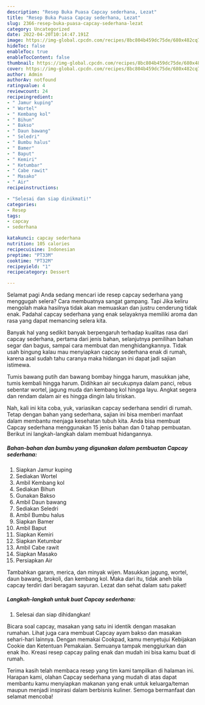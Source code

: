 ```yaml
---
description: "Resep Buka Puasa Capcay sederhana, Lezat"
title: "Resep Buka Puasa Capcay sederhana, Lezat"
slug: 2366-resep-buka-puasa-capcay-sederhana-lezat
category: Uncategorized
date: 2022-04-20T10:14:47.191Z
image: https://img-global.cpcdn.com/recipes/8bc804b459dc75de/680x482cq70/capcay-sederhana-foto-resep-utama.jpg
hideToc: false
enableToc: true
enableTocContent: false
thumbnail: https://img-global.cpcdn.com/recipes/8bc804b459dc75de/680x482cq70/capcay-sederhana-foto-resep-utama.jpg
cover: https://img-global.cpcdn.com/recipes/8bc804b459dc75de/680x482cq70/capcay-sederhana-foto-resep-utama.jpg
author: Admin
authorAv: notfound
ratingvalue: 4
reviewcount: 24
recipeingredient:
- " Jamur kuping"
- " Wortel"
- " Kembang kol"
- " Bihun"
- " Bakso"
- " Daun bawang"
- " Seledri"
- " Bumbu halus"
- " Bamer"
- " Baput"
- " Kemiri"
- " Ketumbar"
- " Cabe rawit"
- " Masako"
- " Air"
recipeinstructions:

- "Selesai dan siap dinikmati!"
categories:
- Resep
tags:
- capcay
- sederhana

katakunci: capcay sederhana 
nutrition: 105 calories
recipecuisine: Indonesian
preptime: "PT33M"
cooktime: "PT32M"
recipeyield: "1"
recipecategory: Dessert

---
```



Selamat pagi Anda sedang mencari ide resep capcay sederhana yang menggugah selera? Cara membuatnya sangat gampang. Tapi Jika keliru mengolah maka hasilnya tidak akan memuaskan dan justru cenderung tidak enak. Padahal capcay sederhana yang enak selayaknya memiliki aroma dan rasa yang dapat memancing selera kita.


Banyak hal yang sedikit banyak berpengaruh terhadap kualitas rasa dari capcay sederhana, pertama dari jenis bahan, selanjutnya pemilihan bahan segar dan bagus, sampai cara membuat dan menghidangkannya. Tidak usah bingung kalau mau menyiapkan capcay sederhana enak di rumah, karena asal sudah tahu caranya maka hidangan ini dapat jadi sajian istimewa.

Tumis bawang putih dan bawang bombay hingga harum, masukkan jahe, tumis kembali hingga harum. Didihkan air secukupnya dalam panci, rebus sebentar wortel, jagung muda dan kembang kol hingga layu. Angkat segera dan rendam dalam air es hingga dingin lalu tiriskan.


Nah, kali ini kita coba, yuk, variasikan capcay sederhana sendiri di rumah. Tetap dengan bahan yang sederhana, sajian ini bisa memberi manfaat dalam membantu menjaga kesehatan tubuh kita. Anda bisa membuat Capcay sederhana menggunakan 15 jenis bahan dan 0 tahap pembuatan. Berikut ini langkah-langkah dalam membuat hidangannya.

<!--inarticleads1-->

##### Bahan-bahan dan bumbu yang digunakan dalam pembuatan Capcay sederhana:

1. Siapkan  Jamur kuping
1. Sediakan  Wortel
1. Ambil  Kembang kol
1. Sediakan  Bihun
1. Gunakan  Bakso
1. Ambil  Daun bawang
1. Sediakan  Seledri
1. Ambil  Bumbu halus
1. Siapkan  Bamer
1. Ambil  Baput
1. Siapkan  Kemiri
1. Siapkan  Ketumbar
1. Ambil  Cabe rawit
1. Siapkan  Masako
1. Persiapkan  Air


Tambahkan garam, merica, dan minyak wijen. Masukkan jagung, wortel, daun bawang, brokoli, dan kembang kol. Maka dari itu, tidak aneh bila capcay terdiri dari beragam sayuran. Lezat dan sehat dalam satu paket! 

<!--inarticleads2-->

##### Langkah-langkah untuk buat Capcay sederhana:


1. Selesai dan siap dihidangkan!

Bicara soal capcay, masakan yang satu ini identik dengan masakan rumahan. Lihat juga cara membuat Capcay ayam bakso dan masakan sehari-hari lainnya. Dengan memakai Cookpad, kamu menyetujui Kebijakan Cookie dan Ketentuan Pemakaian. Semuanya tampak menggiurkan dan enak lho. Kreasi resep capcay paling enak dan mudah ini bisa kamu buat di rumah. 

Terima kasih telah membaca resep yang tim kami tampilkan di halaman ini. Harapan kami, olahan Capcay sederhana yang mudah di atas dapat membantu kamu menyiapkan makanan yang enak untuk keluarga/teman maupun menjadi inspirasi dalam berbisnis kuliner. Semoga bermanfaat dan selamat mencoba!
